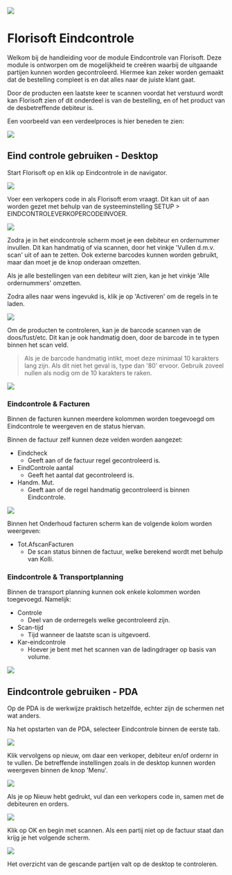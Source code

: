 <img src="../../fslogo.png"/>

# Florisoft Eindcontrole
Welkom bij de handleiding voor de module Eindcontrole van Florisoft. Deze module is ontworpen om de mogelijkheid te creëren waarbij de uitgaande partijen kunnen worden gecontroleerd. Hiermee kan zeker worden gemaakt dat de bestelling compleet is en dat alles naar de juiste klant gaat.

Door de producten een laatste keer te scannen voordat het verstuurd wordt kan Florisoft zien of dit onderdeel is van de bestelling, en of het product van de desbetreffende debiteur is.

Een voorbeeld van een verdeelproces is hier beneden te zien:

<img src='.Manual Final Check/media/image8.png'/>

## Eind controle gebruiken - Desktop
Start Florisoft op en klik op Eindcontrole in de navigator.

<img src ='.Manual Final Check/media/image9.png'/>

Voer een verkopers code in als Florisoft erom vraagt. Dit kan uit of aan worden gezet met behulp van de systeeminstelling SETUP > EINDCONTROLEVERKOPERCODEINVOER.

<img src='.Manual Final Check/media/image10.png'/>

Zodra je in het eindcontrole scherm moet je een debiteur en ordernummer invullen. Dit kan handmatig of via scannen, door het vinkje 'Vullen d.m.v. scan' uit of aan te zetten. Ook externe barcodes kunnen worden gebruikt, maar dan moet je de knop onderaan omzetten.

Als je alle bestellingen van een debiteur wilt zien, kan je het vinkje 'Alle ordernummers' omzetten.

Zodra alles naar wens ingevukd is, klik je op 'Activeren' om de regels in te laden.

<img src='.Manual Final Check/media/image11.png'/>

Om de producten te controleren, kan je de barcode scannen van de doos/fust/etc. Dit kan je ook handmatig doen, door de barcode in te typen binnen het scan veld.

> Als je de barcode handmatig intikt, moet deze minimaal 10 karakters lang zijn. Als dit niet het geval is, type dan '80' ervoor. Gebruik zoveel nullen als nodig om de 10 karakters te raken.

<img src='.Manual Final Check/media/image12.png'/>

### Eindcontrole & Facturen
Binnen de facturen kunnen meerdere kolommen worden toegevoegd om Eindcontrole te weergeven en de status hiervan.

Binnen de factuur zelf kunnen deze velden worden aangezet:
- Eindcheck
    - Geeft aan of de factuur regel gecontroleerd is.
- EindControle aantal
    - Geeft het aantal dat gecontroleerd is.
- Handm. Mut.
    - Geeft aan of de regel handmatig gecontroleerd is binnen Eindcontrole.

<img src='.Manual Final Check/media/image14.png'/>

Binnen het Onderhoud facturen scherm kan de volgende kolom worden weergeven:
- Tot.AfscanFacturen
    - De scan status binnen de factuur, welke berekend wordt met behulp van Kolli.

### Eindcontrole & Transportplanning
Binnen de transport planning kunnen ook enkele kolommen worden toegevoegd. Namelijk:
- Controle
    - Deel van de orderregels welke gecontroleerd zijn.
- Scan-tijd
    - Tijd wanneer de laatste scan is uitgevoerd.
- Kar-eindcontrole
    - Hoever je bent met het scannen van de ladingdrager op basis van volume.

<img src='.Manual Final Check/media/image13.png'/>

## Eindcontrole gebruiken - PDA

Op de PDA is de werkwijze praktisch hetzelfde, echter zijn de schermen net wat anders.

Na het opstarten van de PDA, selecteer Eindcontrole binnen de eerste tab.

<img src='.Manual Final Check/media/image15.png'/>

Klik vervolgens op nieuw, om daar een verkoper, debiteur en/of ordernr in te vullen.
De betreffende instellingen zoals in de desktop kunnen worden weergeven binnen de knop 'Menu'.

<img src='.Manual Final Check/media/image19.png'/>

Als je op Nieuw hebt gedrukt, vul dan een verkopers code in, samen met de debiteuren en orders.

<img src='.Manual Final Check/media/image16.png'/>

Klik op OK en begin met scannen. Als een partij niet op de factuur staat dan krijg je het volgende scherm.

<img src='.Manual Final Check/media/image17.png'/>

Het overzicht van de gescande partijen valt op de desktop te controleren.
